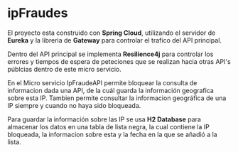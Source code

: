 # ipFraudes

El proyecto esta construido con **Spring Cloud**, utilizando el servidor de **Eureka** y la libreria de **Gateway** para controlar el trafico del API principal.

Dentro del API principal se implementa **Resilience4j** para controlar los errores y tiempos de espera de peteciones que se realizan hacia otras API's públcias dentro de este micro servicio.

En el Micro servicio IpFraudeAPI permite bloquear la consulta de informacion dada una API, de la cuál guarda la información geografica sobre esta IP. Tambien permite consultar la informacion geográfica de una IP siempre y cuando no haya sido bloqueada.

Para guardar la información sobre las IP se usa **H2 Database** para almacenar los datos en una tabla de lista negra, la cual contiene la IP bloqueada, la informacion sobre esta y la fecha en la que se añadió a la lista.
